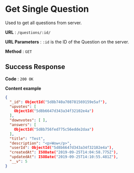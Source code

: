 # Get Single Question

Used to get all questions from server.

**URL** : `/questions/:id/`

**URL Parameters** : `:id` is the ID of the Question on the server.

**Method** : `GET`



## Success Response

**Code** : `200 OK`

**Content example**

```json
{
  "_id": ObjectId("5d8b740a708781569159e5af"),
  "upvotes": [
    ObjectId("5d8b6647d343a34f32102e4a")
  ],
  "downvotes": [ ],
  "answers": [
    ObjectId("5d8b756fed775c56edde2daa")
  ],
  "title": "Test",
  "description": "<p>Wow</p>",
  "userId": ObjectId("5d8b6647d343a34f32102e4a"),
  "createdAt": ISODate("2019-09-25T14:04:58.775Z"),
  "updatedAt": ISODate("2019-09-25T14:10:55.481Z"),
  "__v": 5
}
```
